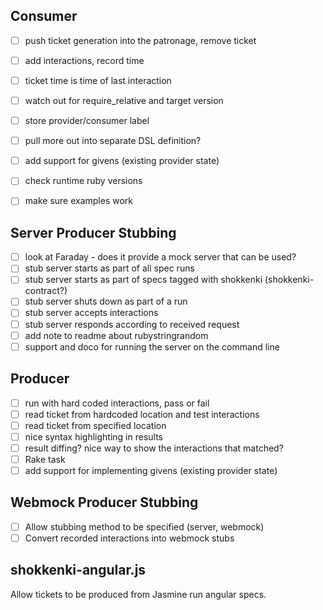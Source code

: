## Consumer
- [ ] push ticket generation into the patronage, remove ticket
- [ ] add interactions, record time
- [ ] ticket time is time of last interaction
- [ ] watch out for require_relative and target version
- [ ] store provider/consumer label
- [ ] pull more out into separate DSL definition?

- [ ] add support for givens (existing provider state)
- [ ] check runtime ruby versions
- [ ] make sure examples work

## Server Producer Stubbing

- [ ] look at Faraday - does it provide a mock server that can be used?
- [ ] stub server starts as part of all spec runs
- [ ] stub server starts as part of specs tagged with shokkenki (shokkenki-contract?)
- [ ] stub server shuts down as part of a run
- [ ] stub server accepts interactions
- [ ] stub server responds according to received request
- [ ] add note to readme about rubystringrandom
- [ ] support and doco for running the server on the command line

## Producer

- [ ] run with hard coded interactions, pass or fail
- [ ] read ticket from hardcoded location and test interactions
- [ ] read ticket from specified location
- [ ] nice syntax highlighting in results
- [ ] result diffing? nice way to show the interactions that matched?
- [ ] Rake task
- [ ] add support for implementing givens (existing provider state)

## Webmock Producer Stubbing

- [ ] Allow stubbing method to be specified (server, webmock)
- [ ] Convert recorded interactions into webmock stubs

## shokkenki-angular.js

Allow tickets to be produced from Jasmine run angular specs.